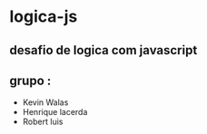 # logica-js
## desafio de logica com javascript

## grupo :
- Kevin Walas
- Henrique lacerda 
- Robert luis
